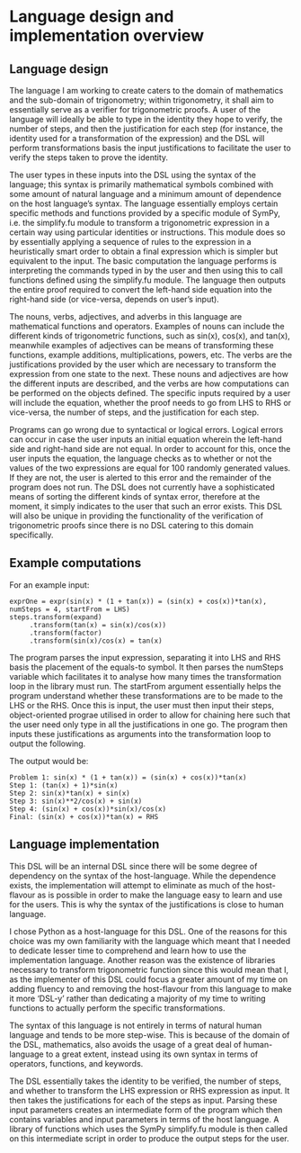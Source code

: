 # Language design and implementation overview

## Language design

The language I am working to create caters to the domain of mathematics and the sub-domain of trigonometry; within trigonometry, it shall aim to essentially serve as a verifier for trigonometric proofs. A user of the language will ideally be able to type in the identity they hope to verify, the number of steps, and then the justification for each step (for instance, the identity used for a transformation of the expression) and the DSL will perform transformations basis the input justifications to facilitate the user to verify the steps taken to prove the identity.

The user types in these inputs into the DSL using the syntax of the language; this syntax is primarily mathematical symbols combined with some amount of natural language and a minimum amount of dependence on the host language’s syntax. The language essentially employs certain specific methods and functions provided by a specific module of SymPy, i.e. the simplify.fu module to transform a trigonometric expression in a certain way using particular identities or instructions. This module does so by essentially applying a sequence of rules to the expression in a heuristically smart order to obtain a final expression which is simpler but equivalent to the input. The basic computation the language performs is interpreting the commands typed in by the user and then using this to call functions defined using the simplify.fu module. The language then outputs the entire proof required to convert the left-hand side equation into the right-hand side (or vice-versa, depends on user’s input).

The nouns, verbs, adjectives, and adverbs in this language are mathematical functions and operators. Examples of nouns can include the different kinds of trigonometric functions, such as sin(x), cos(x), and tan(x), meanwhile examples of adjectives can be means of transforming these functions, example additions, multiplications, powers, etc. The verbs are the justifications provided by the user which are necessary to transform the expression from one state to the next. These nouns and adjectives are how the different inputs are described, and the verbs are how computations can be performed on the objects defined. The specific inputs required by a user will include the equation, whether the proof needs to go from LHS to RHS or vice-versa, the number of steps, and the justification for each step.

Programs can go wrong due to syntactical or logical errors. Logical errors can occur in case the user inputs an initial equation wherein the left-hand side and right-hand side are not equal. In order to account for this, once the user inputs the equation, the language checks as to whether or not the values of the two expressions are equal for 100 randomly generated values. If they are not, the user is alerted to this error and the remainder of the program does not run. The DSL does not currently have a sophisticated means of sorting the different kinds of syntax error, therefore at the moment, it simply indicates to the user that such an error exists. This DSL will also be unique in providing the functionality of the verification of trigonometric proofs since there is no DSL catering to this domain specifically.

## Example computations

For an example input:

```
exprOne = expr(sin(x) * (1 + tan(x)) = (sin(x) + cos(x))*tan(x), numSteps = 4, startFrom = LHS)
steps.transform(expand)
     .transform(tan(x) = sin(x)/cos(x))
     .transform(factor)
     .transform(sin(x)/cos(x) = tan(x)
```
The program parses the input expression, separating it into LHS and RHS basis the placement of the equals-to symbol. It then parses the numSteps variable which facilitates it to analyse how many times the transformation loop in the library must run. The startFrom argument essentially helps the program understand whether these transformations are to be made to the LHS or the RHS. Once this is input, the user must then input their steps, object-oriented prograe utilised in order to allow for chaining here such that the user need only type in all the justifications in one go. The program then inputs these justifications as arguments into the transformation loop to output the following.

The output would be:

```
Problem 1: sin(x) * (1 + tan(x)) = (sin(x) + cos(x))*tan(x)
Step 1: (tan(x) + 1)*sin(x)
Step 2: sin(x)*tan(x) + sin(x)
Step 3: sin(x)**2/cos(x) + sin(x)
Step 4: (sin(x) + cos(x))*sin(x)/cos(x)
Final: (sin(x) + cos(x))*tan(x) = RHS
```

## Language implementation

This DSL will be an internal DSL since there will be some degree of dependency on the syntax of the host-language. While the dependence exists, the implementation will attempt to eliminate as much of the host-flavour as is possible in order to make the language easy to learn and use for the users. This is why the syntax of the justifications is close to human language.

I chose Python as a host-language for this DSL. One of the reasons for this choice was my own familiarity with the language which meant that I needed to dedicate lesser time to comprehend and learn how to use the implementation language. Another reason was the existence of libraries necessary to transform trigonometric function since this would mean that I, as the implementer of this DSL could focus a greater amount of my time on adding fluency to and removing the host-flavour from this language to make it more ‘DSL-y’ rather than dedicating a majority of my time to writing functions to actually perform the specific transformations.

The syntax of this language is not entirely in terms of natural human language and tends to be more step-wise. This is because of the domain of the DSL, mathematics, also avoids the usage of a great deal of human-language to a great extent, instead using its own syntax in terms of operators, functions, and keywords.

The DSL essentially takes the identity to be verified, the number of steps, and whether to transform the LHS expression or RHS expression as input. It then takes the justifications for each of the steps as input. Parsing these input parameters creates an intermediate form of the program which then contains variables and input parameters in terms of the host language. A library of functions which uses the SymPy simplify.fu module is then called on this intermediate script in order to produce the output steps for the user.


